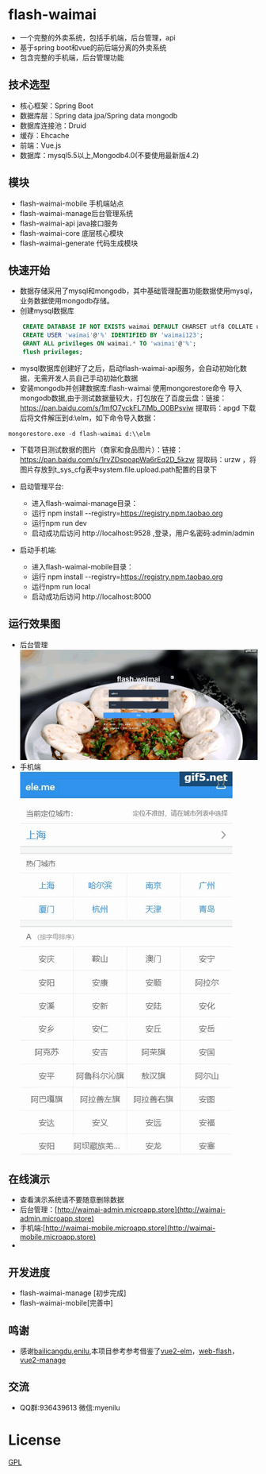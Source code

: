 # flash-waimai
- 一个完整的外卖系统，包括手机端，后台管理，api
- 基于spring boot和vue的前后端分离的外卖系统
- 包含完整的手机端，后台管理功能

## 技术选型
- 核心框架：Spring Boot
- 数据库层：Spring data jpa/Spring data mongodb
- 数据库连接池：Druid
- 缓存：Ehcache
- 前端：Vue.js
- 数据库：mysql5.5以上,Mongodb4.0(不要使用最新版4.2)

## 模块
- flash-waimai-mobile 手机端站点
- flash-waimai-manage后台管理系统
- flash-waimai-api java接口服务
- flash-waimai-core 底层核心模块
- flash-waimai-generate 代码生成模块

## 快速开始
- 数据存储采用了mysql和mongodb，其中基础管理配置功能数据使用mysql，业务数据使用mongodb存储。
- 创建mysql数据库
```sql
    CREATE DATABASE IF NOT EXISTS waimai DEFAULT CHARSET utf8 COLLATE utf8_general_ci; 
    CREATE USER 'waimai'@'%' IDENTIFIED BY 'waimai123';
    GRANT ALL privileges ON waimai.* TO 'waimai'@'%';
    flush privileges;
```
- mysql数据库创建好了之后，启动flash-waimai-api服务，会自动初始化数据，无需开发人员自己手动初始化数据
- 安装mongodb并创建数据库:flash-waimai
使用mongorestore命令  导入mongodb数据,由于测试数据量较大，打包放在了百度云盘：链接：https://pan.baidu.com/s/1mfO7yckFL7lMb_O0BPsviw   提取码：apgd 下载后将文件解压到d:\\elm，如下命令导入数据：
                                              
```
mongorestore.exe -d flash-waimai d:\\elm
```
- 下载项目测试数据的图片（商家和食品图片）：链接：https://pan.baidu.com/s/1rvZDspoapWa6rEq2D_5kzw 提取码：urzw ，将图片存放到t_sys_cfg表中system.file.upload.path配置的目录下

- 启动管理平台:
    - 进入flash-waimai-manage目录：
    - 运行 npm install --registry=https://registry.npm.taobao.org
    - 运行npm run dev
    - 启动成功后访问 http://localhost:9528 ,登录，用户名密码:admin/admin
- 启动手机端:
    - 进入flash-waimai-mobile目录：    
    - 运行 npm install --registry=https://registry.npm.taobao.org
    - 运行npm run local
    - 启动成功后访问 http://localhost:8000

## 运行效果图
- 后台管理
![admin](doc/admin.gif)
- 手机端    
![mobile](doc/mobile.gif)

## 在线演示
- 查看演示系统请不要随意删除数据
- 后台管理：[http://waimai-admin.microapp.store](http://waimai-admin.microapp.store)
- 手机端:[http://waimai-mobile.microapp.store](http://waimai-mobile.microapp.store)
- 
## 开发进度
- flash-waimai-manage [初步完成]
- flash-waimai-mobile[完善中]

## 鸣谢
- 感谢[bailicangdu](https://github.com/bailicangdu),[enilu](https://github.com/enilu),本项目参考参考借鉴了[vue2-elm](https://github.com/bailicangdu/vue2-elm)，[web-flash](https://github.com/enilu/web-flash)，[vue2-manage](https://github.com/bailicangdu/vue2-manage)

## 交流
- QQ群:936439613 微信:myenilu
# License

[GPL](https://github.com/microapp-store/flash-waimai/blob/master/COPYING)
